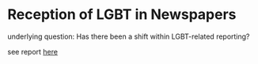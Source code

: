 # Reception of LGBT in Newspapers

underlying question: Has there been a shift within LGBT-related reporting?

see report [here](report_lgbt.pdf)

